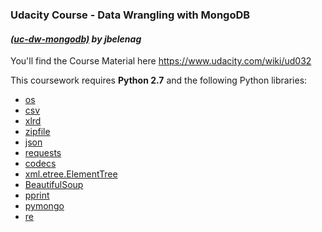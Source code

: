 ### **U**dacity **C**ourse **-** **D**ata **W**rangling with **MongoDB**

#### [*(uc-dw-mongodb)*](https://github.com/jbelenag/uc-dw-mongodb) *by jbelenag*

You'll find the Course Material here https://www.udacity.com/wiki/ud032

This coursework requires **Python 2.7** and the following Python libraries:

- [os](https://docs.python.org/2/library/os.html)
- [csv](https://docs.python.org/2/library/csv.html)
- [xlrd](http://xlrd.readthedocs.io/en/latest/)
- [zipfile](https://docs.python.org/2/library/zipfile.html)
- [json](https://docs.python.org/2/library/json.html#module-json)
- [requests](http://docs.python-requests.org/en/master/)
- [codecs](https://docs.python.org/2/library/codecs.html)
- [xml.etree.ElementTree](https://docs.python.org/2/library/xml.etree.elementtree.html)
- [BeautifulSoup](https://www.crummy.com/software/BeautifulSoup/bs4/doc/)
- [pprint](https://docs.python.org/2/library/pprint.html)
- [pymongo](https://api.mongodb.com/python/current/)
- [re](https://docs.python.org/2/library/re.html)